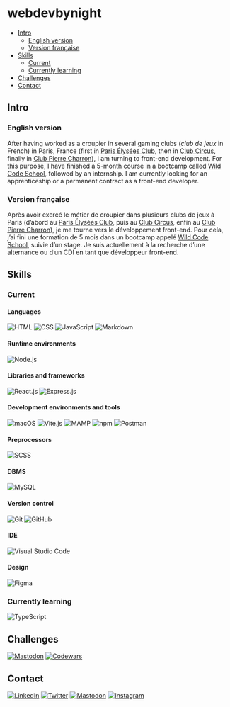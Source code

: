 
# webdevbynight

- [Intro](#intro)
  - [English version](#english-version)
  - [Version française](#version-française)
- [Skills](#skills)
  - [Current](#my-current-skills)
  - [Currently learning](#currently-learning)
- [Challenges](#challenges)
- [Contact](#contact)

## Intro

### English version

After having worked as a croupier in several gaming clubs (*club de jeux* in French) in Paris, France (first in [Paris Élysées Club](https://www.pariselyseesclub.com/?lang=en), then in [Club Circus](https://www.circuscasino.fr/en/etablissements/club-paris/jeux), finally in [Club Pierre Charron](https://www.clubpierrecharron.com/en)), I am turning to front-end development. For this purpose, I have finished a 5-month course in a bootcamp called [Wild Code School](https://www.wildcodeschool.com/en-gb/), followed by an internship. I am currently looking for an apprenticeship or a permanent contract as a front-end developer.

### Version française

Après avoir exercé le métier de croupier dans plusieurs clubs de jeux à Paris (d’abord au [Paris Élysées Club](https://www.pariselyseesclub.com), puis au [Club Circus](https://www.circuscasino.fr/fr/etablissements/club-paris/jeux), enfin au [Club Pierre Charron](https://www.clubpierrecharron.com)), je me tourne vers le développement front-end. Pour cela, j’ai fini une formation de 5 mois dans un bootcamp appelé [Wild Code School](https://www.wildcodeschool.com/fr-fr/), suivie d’un stage. Je suis actuellement à la recherche d’une alternance ou d’un CDI en tant que développeur front-end.

## Skills

### Current

#### Languages
![HTML](https://img.shields.io/badge/-HTML-e34f26?logo=HTML5&logoColor=white&style=for-the-badge)
![CSS](https://img.shields.io/badge/-CSS-1572b6?logo=CSS3&logoColor=white&style=for-the-badge)
![JavaScript](https://img.shields.io/badge/-JavaScript-f7df1e?logo=JavaScript&logoColor=333&style=for-the-badge)
![Markdown](https://img.shields.io/badge/-Markdown-black?logo=Markdown&logoColor=white&style=for-the-badge)

#### Runtime environments
![Node.js](https://img.shields.io/badge/-Node.js-393?logo=Node.js&logoColor=white&style=for-the-badge)

#### Libraries and frameworks
![React.js](https://img.shields.io/badge/-React.js-61dafb?logo=React&logoColor=333&style=for-the-badge)
![Express.js](https://img.shields.io/badge/-Express.js-black?logo=Express&logoColor=white&style=for-the-badge)

#### Development environments and tools
![macOS](https://img.shields.io/badge/-macOS-black?logo=Apple&logoColor=white&style=for-the-badge)
![Vite.js](https://img.shields.io/badge/-Vite.js-646cff?logo=Vite&logoColor=white&style=for-the-badge)
![MAMP](https://img.shields.io/badge/-MAMP-02749c?logo=MAMP&logoColor=white&style=for-the-badge)
![npm](https://img.shields.io/badge/-npm-cb3837?logo=npm&logoColor=white&style=for-the-badge)
![Postman](https://img.shields.io/badge/-Postman-ff6c37?logo=Postman&logoColor=white&style=for-the-badge)

#### Preprocessors
![SCSS](https://img.shields.io/badge/-SCSS-c69?logo=Sass&logoColor=white&style=for-the-badge)

#### DBMS
![MySQL](https://img.shields.io/badge/-MySQL-4479a1?logo=MySQL&logoColor=white&style=for-the-badge)

#### Version control
![Git](https://img.shields.io/badge/-Git-f05032?logo=Git&logoColor=white&style=for-the-badge)
![GitHub](https://img.shields.io/badge/-GitHub-181717?logo=GitHub&logoColor=white&style=for-the-badge)

#### IDE
![Visual Studio Code](https://img.shields.io/badge/-VS%20Code-007acc?logo=VisualStudioCode&logoColor=white&style=for-the-badge)

#### Design
![Figma](https://img.shields.io/badge/-Figma-f24e1e?logo=Figma&logoColor=white&style=for-the-badge)

### Currently learning

![TypeScript](https://img.shields.io/badge/-TypeScript-3178c6?logo=TypeScript&logoColor=white&style=for-the-badge)

## Challenges

[![Mastodon](https://img.shields.io/badge/-Frontend%20Mentor-3f54a3?logo=FrontEnd-Mentor&logoColor=white&style=for-the-badge)](https://www.frontendmentor.io/profile/webdevbynight)
[![Codewars](https://img.shields.io/badge/-Codewars-b1361e?logo=Codewars&logoColor=white&style=for-the-badge)](https://www.codewars.com/users/webdevbynight)

## Contact

[![LinkedIn](https://img.shields.io/badge/-LinkedIn-0a66c2?logo=LinkedIn&logoColor=white&style=for-the-badge)](https://www.linkedin.com/in/victor-brito-69040a191/)
[![Twitter](https://img.shields.io/badge/-Twitter-1da1f2?logo=Twitter&logoColor=white&style=for-the-badge)](https://twitter.com/webdevbynight)
[![Mastodon](https://img.shields.io/badge/-Mastodon-6364ff?logo=Mastodon&logoColor=white&style=for-the-badge)](https://mastodon.social/@webdevbynight)
[![Instagram](https://img.shields.io/badge/-Instagram-e4405f?logo=Instagram&logoColor=white&style=for-the-badge)](https://www.instagram.com/webdevbynight)
